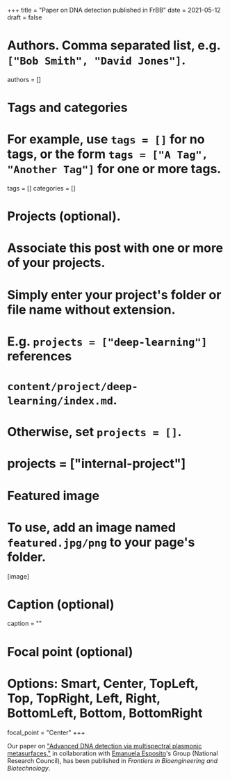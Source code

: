+++
title = "Paper on DNA detection published in FrBB"
date = 2021-05-12
draft = false

# Authors. Comma separated list, e.g. `["Bob Smith", "David Jones"]`.
authors = []

# Tags and categories
# For example, use `tags = []` for no tags, or the form `tags = ["A Tag", "Another Tag"]` for one or more tags.
tags = []
categories = []

# Projects (optional).
#   Associate this post with one or more of your projects.
#   Simply enter your project's folder or file name without extension.
#   E.g. `projects = ["deep-learning"]` references
#   `content/project/deep-learning/index.md`.
#   Otherwise, set `projects = []`.
# projects = ["internal-project"]

# Featured image
# To use, add an image named `featured.jpg/png` to your page's folder.
[image]
  # Caption (optional)
  caption = ""

  # Focal point (optional)
  # Options: Smart, Center, TopLeft, Top, TopRight, Left, Right, BottomLeft, Bottom, BottomRight
  focal_point = "Center"
+++

Our paper on ["Advanced DNA detection via multispectral plasmonic metasurfaces,"](/publication/ij-150-fbioe-2021/)
in collaboration with [Emanuela Esposito]'s Group (National Research Council),
has been published in *Frontiers in Bioengineering and Biotechnology*.

[Emanuela Esposito]: https://www.isasi.cnr.it/profile/emanuela.esposito/
